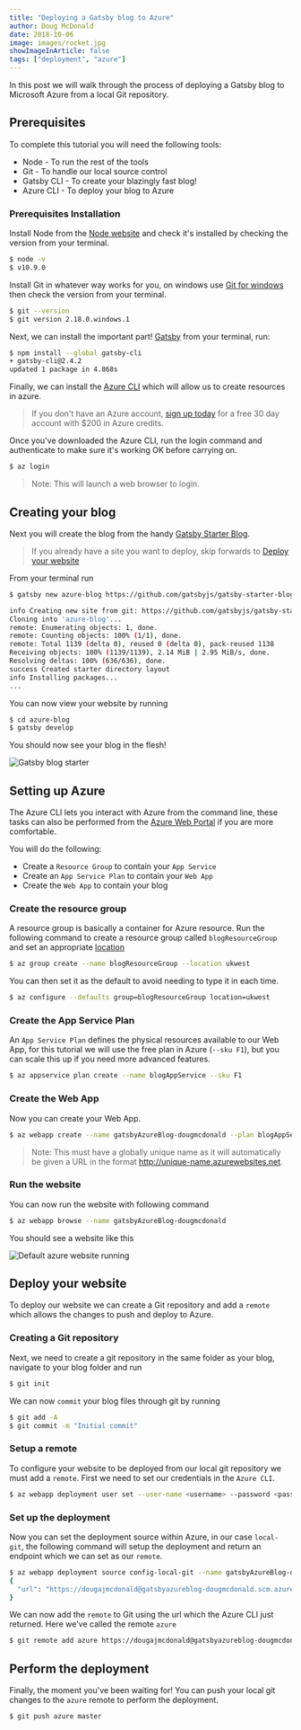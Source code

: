 ```yaml
---
title: "Deploying a Gatsby blog to Azure"
author: Doug McDonald
date: 2018-10-06
image: images/rocket.jpg
showImageInArticle: false
tags: ["deployment", "azure"]
---
```


In this post we will walk through the process of deploying a Gatsby blog to Microsoft Azure from a local Git repository.

## Prerequisites

To complete this tutorial you will need the following tools:

- Node - To run the rest of the tools
- Git - To handle our local source control
- Gatsby CLI - To create your blazingly fast blog!
- Azure CLI - To deploy your blog to Azure

### Prerequisites Installation

Install Node from the [Node website](https://nodejs.org/en/) and check it's installed by checking the version from your terminal.

```bash
$ node -v
$ v10.9.0
```

Install Git in whatever way works for you, on windows use [Git for windows](https://git-scm.com/download/win) then check the version from your terminal.

```bash
$ git --version
$ git version 2.18.0.windows.1
```

Next, we can install the important part! [Gatsby](https://gatsbyjs.org/) from your terminal, run:

```bash
$ npm install --global gatsby-cli
+ gatsby-cli@2.4.2
updated 1 package in 4.868s
```

Finally, we can install the [Azure CLI](https://docs.microsoft.com/en-us/cli/azure/install-azure-cli?view=azure-cli-latest) which will allow us to create resources in azure.

> If you don't have an Azure account, [sign up today](https://azure.microsoft.com/en-us/free/) for a free 30 day account with $200 in Azure credits.

Once you've downloaded the Azure CLI, run the login command and authenticate to make sure it's working OK before carrying on.

```bash
$ az login
```

> Note: This will launch a web browser to login.

## Creating your blog

Next you will create the blog from the handy [Gatsby Starter Blog](https://github.com/gatsbyjs/gatsby-starter-blog).

> If you already have a site you want to deploy, skip forwards to [Deploy your website](#)

From your terminal run

```bash
$ gatsby new azure-blog https://github.com/gatsbyjs/gatsby-starter-blog

info Creating new site from git: https://github.com/gatsbyjs/gatsby-starter-blog.git
Cloning into 'azure-blog'...
remote: Enumerating objects: 1, done.
remote: Counting objects: 100% (1/1), done.
remote: Total 1139 (delta 0), reused 0 (delta 0), pack-reused 1138
Receiving objects: 100% (1139/1139), 2.14 MiB | 2.95 MiB/s, done.
Resolving deltas: 100% (636/636), done.
success Created starter directory layout
info Installing packages...
...
```

You can now view your website by running

```bash
$ cd azure-blog
$ gatsby develop
```

You should now see your blog in the flesh!

![Gatsby blog starter](blogstarter.png)

## Setting up Azure

The Azure CLI lets you interact with Azure from the command line, these tasks can also be performed from the [Azure Web Portal](https://azure.microsoft.com/en-gb/features/azure-portal/) if you are more comfortable.

You will do the following:

- Create a `Resource Group` to contain your `App Service`
- Create an `App Service Plan` to contain your `Web App`
- Create the `Web App` to contain your blog

### Create the resource group

A resource group is basically a container for Azure resource. Run the following command to create a resource group called `blogResourceGroup` and set an appropriate [location](https://azure.microsoft.com/en-gb/global-infrastructure/geographies/)

```bash
$ az group create --name blogResourceGroup --location ukwest
```

You can then set it as the default to avoid needing to type it in each time.

```bash
$ az configure --defaults group=blogResourceGroup location=ukwest
```

### Create the App Service Plan

An `App Service Plan` defines the physical resources available to our Web App, for this tutorial we will use the free plan in Azure (`--sku F1`), but you can scale this up if you need more advanced features.

```bash
$ az appservice plan create --name blogAppService --sku F1
```

### Create the Web App

Now you can create your Web App.

```bash
$ az webapp create --name gatsbyAzureBlog-dougmcdonald --plan blogAppService
```

> Note: This must have a globally unique name as it will automatically be given a URL in the format http://unique-name.azurewebsites.net.

### Run the website

You can now run the website with following command

```bash
$ az webapp browse --name gatsbyAzureBlog-dougmcdonald
```

You should see a website like this

![Default azure website running](websiterunning.png)

## Deploy your website

To deploy our website we can create a Git repository and add a `remote` which allows the changes to push and deploy to Azure.

### Creating a Git repository

Next, we need to create a git repository in the same folder as your blog, navigate to your blog folder and run

```bash
$ git init
```

We can now `commit` your blog files through git by running

```bash
$ git add -A
$ git commit -m "Initial commit"
```

### Setup a remote

To configure your website to be deployed from our local git repository we must add a `remote`. First we need to set our credentials in the `Azure CLI`.

```bash
$ az webapp deployment user set --user-name <username> --password <password>
```

### Set up the deployment

Now you can set the deployment source within Azure, in our case `local-git`, the following command will setup the deployment and return an endpoint which we can set as our `remote`.

```bash
$ az webapp deployment source config-local-git --name gatsbyAzureBlog-dougmcdonald
{
  "url": "https://dougajmcdonald@gatsbyazureblog-dougmcdonald.scm.azurewebsites.net/gatsbyAzureBlog-dougmcdonald.git"
}
```

We can now add the `remote` to Git using the url which the Azure CLI just returned. Here we've called the remote `azure`

```bash
$ git remote add azure https://dougajmcdonald@gatsbyazureblog-dougmcdonald.scm.azurewebsites.net/gatsbyAzureBlog-dougmcdonald.git
```

## Perform the deployment

Finally, the moment you've been waiting for! You can push your local git changes to the `azure` remote to perform the deployment.

```bash
$ git push azure master
```
